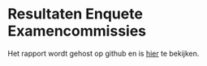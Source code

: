 # Resultaten Enquete Examencommissies

Het rapport wordt gehost op github en is [hier](https://werkgroep-toetsen-op-afstand.github.io/Resultaten-Enquete-Examencommissies/) te bekijken.

